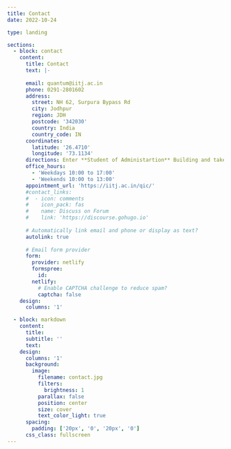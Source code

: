 ```yaml
---
title: Contact
date: 2022-10-24

type: landing

sections:
  - block: contact
    content:
      title: Contact
      text: |-
        
      email: quantum@iitj.ac.in
      phone: 0291-2801602
      address:
        street: NH 62, Surpura Bypass Rd
        city: Jodhpur
        region: JDH
        postcode: '342030'
        country: India
        country_code: IN
      coordinates:
        latitude: '26.4710'
        longitude: '73.1134'
      directions: Enter **Student of Administartion** Building and take the stairs to Office IDRP on Floor 1
      office_hours:
        - 'Weekdays 10:00 to 17:00'
        - 'Weekends 10:00 to 13:00'
      appointment_url: 'https://iitj.ac.in/qic/'
      #contact_links:
      #  - icon: comments
      #    icon_pack: fas
      #    name: Discuss on Forum
      #    link: 'https://discourse.gohugo.io'
    
      # Automatically link email and phone or display as text?
      autolink: true
    
      # Email form provider
      form:
        provider: netlify
        formspree:
          id:
        netlify:
          # Enable CAPTCHA challenge to reduce spam?
          captcha: false
    design:
      columns: '1'

  - block: markdown
    content:
      title:
      subtitle: ''
      text:
    design:
      columns: '1'
      background:
        image: 
          filename: contact.jpg
          filters:
            brightness: 1
          parallax: false
          position: center
          size: cover
          text_color_light: true
      spacing:
        padding: ['20px', '0', '20px', '0']
      css_class: fullscreen
---
```

